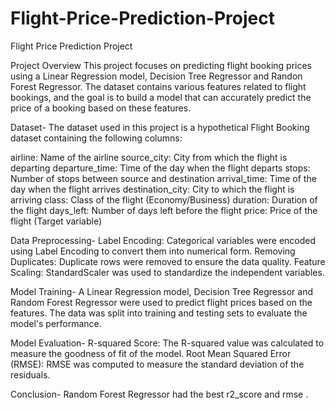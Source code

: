 # Flight-Price-Prediction-Project
Flight Price Prediction Project 

Project Overview
This project focuses on predicting flight booking prices using a Linear Regression model, Decision Tree Regressor and Randon Forest Regressor. The dataset contains various features related to flight bookings, and the goal is to build a model that can accurately predict the price of a booking based on these features.

Dataset-
The dataset used in this project is a hypothetical Flight Booking dataset containing the following columns:

airline: Name of the airline
source_city: City from which the flight is departing
departure_time: Time of the day when the flight departs
stops: Number of stops between source and destination
arrival_time: Time of the day when the flight arrives
destination_city: City to which the flight is arriving
class: Class of the flight (Economy/Business)
duration: Duration of the flight
days_left: Number of days left before the flight
price: Price of the flight (Target variable)

Data Preprocessing-
Label Encoding: Categorical variables were encoded using Label Encoding to convert them into numerical form.
Removing Duplicates: Duplicate rows were removed to ensure the data quality.
Feature Scaling: StandardScaler was used to standardize the independent variables.

Model Training-
A Linear Regression model, Decision Tree Regressor and Random Forest Regressor were used to predict flight prices based on the features. The data was split into training and testing sets to evaluate the model's performance.

Model Evaluation-
R-squared Score: The R-squared value was calculated to measure the goodness of fit of the model.
Root Mean Squared Error (RMSE): RMSE was computed to measure the standard deviation of the residuals.

Conclusion- Random Forest Regressor had the best r2_score and rmse .
